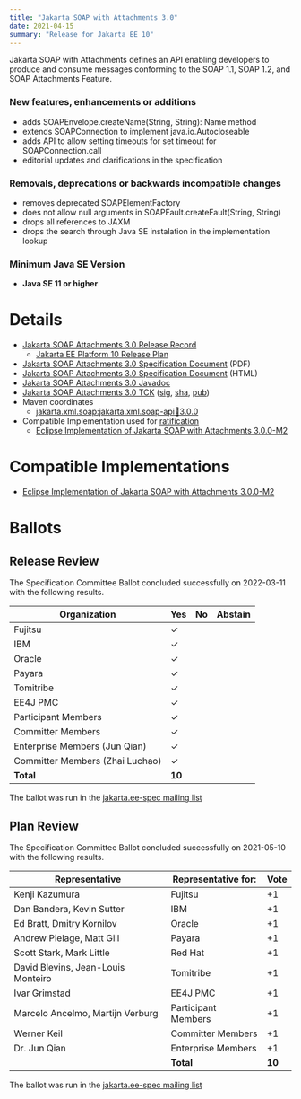 ```yaml
---
title: "Jakarta SOAP with Attachments 3.0"
date: 2021-04-15
summary: "Release for Jakarta EE 10"
---
```

Jakarta SOAP with Attachments defines an API enabling developers to produce
and consume messages conforming to the SOAP 1.1, SOAP 1.2, and SOAP Attachments Feature.

<!-- Please describe the high-level changes made to Jakarta Wombat 1.0. --> 
<!-- The intent is for the first two sections to be an executive summary in the range of 300 to 800 characters. -->
<!-- Links can accompany the executive summary, but cannot substitute for an executive summary. -->

### New features, enhancements or additions

* adds SOAPEnvelope.createName(String, String): Name method
* extends SOAPConnection to implement java.io.Autocloseable
* adds API to allow setting timeouts for set timeout for SOAPConnection.call
* editorial updates and clarifications in the specification

### Removals, deprecations or backwards incompatible changes
<!-- List here -->
* removes deprecated SOAPElementFactory
* does not allow null arguments in SOAPFault.createFault(String, String)
* drops all references to JAXM
* drops the search through Java SE instalation in the implementation lookup

### Minimum Java SE Version
* **Java SE 11 or higher**

# Details
* [Jakarta SOAP Attachments 3.0 Release Record](https://projects.eclipse.org/projects/ee4j.jaxws/releases/3.0-jakarta-soap-attachments)
    * [Jakarta EE Platform 10 Release Plan](https://eclipse-ee4j.github.io/jakartaee-platform/jakartaee10/JakartaEE10ReleasePlan)
* [Jakarta SOAP Attachments 3.0 Specification Document](./jakarta-soap-spec-3.0.pdf) (PDF)
* [Jakarta SOAP Attachments 3.0 Specification Document](./jakarta-soap-spec-3.0.html) (HTML)
* [Jakarta SOAP Attachments 3.0 Javadoc](./apidocs)
* [Jakarta SOAP Attachments 3.0 TCK](https://download.eclipse.org/jakartaee/soap-attachments/3.0/jakarta-soap-tck-3.0.0.zip)  ([sig](https://download.eclipse.org/jakartaee/soap-attachments/3.0/jakarta-soap-tck-3.0.0.zip.sig),  [sha](https://download.eclipse.org/jakartaee/soap-attachments/3.0/jakarta-soap-tck-3.0.0.zip.sha256),  [pub](https://jakarta.ee/specifications/jakartaee-spec-committee.pub))
* Maven coordinates
    * [jakarta.xml.soap:jakarta.xml.soap-api:jar:3.0.0](https://search.maven.org/artifact/jakarta.xml.soap/jakarta.xml.soap-api/3.0.0/jar)
* Compatible Implementation used for [ratification](https://www.eclipse.org/projects/efsp/?version=1.2#efsp-ratification)
    * [Eclipse Implementation of Jakarta SOAP with Attachments 3.0.0-M2](https://github.com/eclipse-ee4j/metro-saaj/releases/tag/3.0.0-M2)

# Compatible Implementations

* [Eclipse Implementation of Jakarta SOAP with Attachments 3.0.0-M2](https://github.com/eclipse-ee4j/metro-saaj/releases/tag/3.0.0-M2)

# Ballots

## Release Review

The Specification Committee Ballot concluded successfully on 2022-03-11 with the following results.

|Organization                       |  Yes    | No      | Abstain  |
|-----------------------------------|---------|---------|----------|
|Fujitsu                            | &check; |         |          |
|IBM                                | &check; |         |          |
|Oracle                             | &check; |         |          |
|Payara                             | &check; |         |          |
|Tomitribe                          | &check; |         |          |
|EE4J PMC                           | &check; |         |          |
|Participant Members                | &check; |         |          |
|Committer Members                  | &check; |         |          |
|Enterprise Members (Jun Qian)      | &check; |         |          |
|Committer Members (Zhai Luchao)    | &check; |         |          |
|**Total**                          | **10**  |         |          |


The ballot was run in the [jakarta.ee-spec mailing list](https://www.eclipse.org/lists/jakarta.ee-spec/msg02245.html)

## Plan Review

The Specification Committee Ballot concluded successfully on 2021-05-10 with the following results.

| Representative                                 | Representative for: | Vote |
|------------------------------------------------|---------------------|------|
| Kenji Kazumura                                 | Fujitsu             |  +1  |
| Dan Bandera, Kevin Sutter                      | IBM                 |  +1  |
| Ed Bratt, Dmitry Kornilov                      | Oracle              |  +1  |
| Andrew Pielage, Matt Gill                      | Payara              |  +1  |
| Scott Stark, Mark Little                       | Red Hat             |  +1  |
| David Blevins, Jean-Louis Monteiro             | Tomitribe           |  +1  |
| Ivar Grimstad                                  | EE4J PMC            |  +1  |
| Marcelo Ancelmo, Martijn Verburg               | Participant Members |  +1  |
| Werner Keil                                    | Committer Members   |  +1  |
| Dr. Jun Qian                                   | Enterprise Members  |  +1  |
|                                                | **Total**           |**10**|

The ballot was run in the [jakarta.ee-spec mailing list](https://www.eclipse.org/lists/jakarta.ee-spec/msg01597.html)
